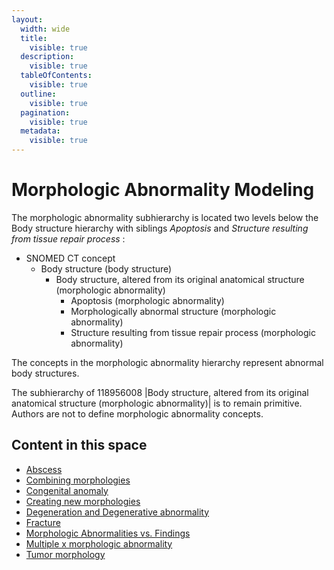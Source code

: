 ```yaml
---
layout:
  width: wide
  title:
    visible: true
  description:
    visible: true
  tableOfContents:
    visible: true
  outline:
    visible: true
  pagination:
    visible: true
  metadata:
    visible: true
---
```


# Morphologic Abnormality Modeling

The morphologic abnormality subhierarchy is located two levels below the Body structure hierarchy with siblings _Apoptosis_ and _Structure resulting from tissue repair process_ :

* SNOMED CT concept
  * Body structure (body structure)
    * Body structure, altered from its original anatomical structure (morphologic abnormality)
      * Apoptosis (morphologic abnormality)
      * Morphologically abnormal structure (morphologic abnormality)
      * Structure resulting from tissue repair process (morphologic abnormality)

The concepts in the morphologic abnormality hierarchy represent abnormal body structures.

The subhierarchy of 118956008 |Body structure, altered from its original anatomical structure (morphologic abnormality)| is to remain primitive. Authors are not to define morphologic abnormality concepts.

## Content in this space

* [Abscess](Abscess_179930705.html)
* [Combining morphologies](Combining-morphologies_179930699.html)
* [Congenital anomaly](Congenital-anomaly_179930703.html)
* [Creating new morphologies](Creating-new-morphologies_179930698.html)
* [Degeneration and Degenerative abnormality](Degeneration-and-Degenerative-abnormality_179930704.html)
* [Fracture](Fracture_179930706.html)
* [Morphologic Abnormalities vs. Findings](Morphologic-Abnormalities-vs.-Findings_179930697.html)
* [Multiple x morphologic abnormality](Multiple-x-morphologic-abnormality_225054940.html)
* [Tumor morphology](Tumor-morphology_179930702.html)
